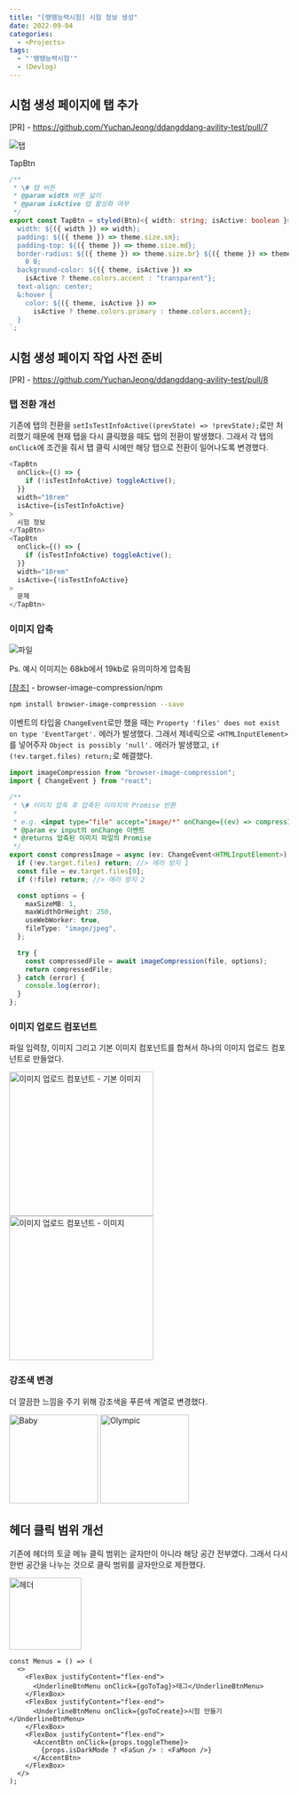 ```yaml
---
title: "[땡땡능력시험] 시험 정보 생성"
date: 2022-09-04
categories:
  - <Projects>
tags:
  - "'땡땡능력시험'"
  - (Devlog)
---
```


## 시험 생성 페이지에 탭 추가

[PR] - https://github.com/YuchanJeong/ddangddang-avility-test/pull/7

![탭](https://user-images.githubusercontent.com/84524514/187982102-fdab48c5-6de4-47be-8689-593c03f56120.gif)

TapBtn

```ts
/**
 * \# 탭 버튼
 * @param width 버튼 넓이
 * @param isActive 탭 활성화 여부
 */
export const TapBtn = styled(Btn)<{ width: string; isActive: boolean }>`
  width: ${({ width }) => width};
  padding: ${({ theme }) => theme.size.sm};
  padding-top: ${({ theme }) => theme.size.md};
  border-radius: ${({ theme }) => theme.size.br} ${({ theme }) => theme.size.br}
    0 0;
  background-color: ${({ theme, isActive }) =>
    isActive ? theme.colors.accent : "transparent"};
  text-align: center;
  &:hover {
    color: ${({ theme, isActive }) =>
      isActive ? theme.colors.primary : theme.colors.accent};
  }
`;
```

## 시험 생성 페이지 작업 사전 준비

[PR] - https://github.com/YuchanJeong/ddangddang-avility-test/pull/8

### 탭 전환 개선

기존에 탭의 전환을 `setIsTestInfoActive((prevState) => !prevState);`로만 처리했기 때문에 현재 탭을 다시 클릭했을 때도 탭의 전환이 발생했다. 그래서 각 탭의 `onClick`에 조건을 줘서 탭 클릭 시에만 해당 탭으로 전환이 일어나도록 변경했다.

```ts
<TapBtn
  onClick={() => {
    if (!isTestInfoActive) toggleActive();
  }}
  width="10rem"
  isActive={isTestInfoActive}
>
  시험 정보
</TapBtn>
<TapBtn
  onClick={() => {
    if (isTestInfoActive) toggleActive();
  }}
  width="10rem"
  isActive={!isTestInfoActive}
>
  문제
</TapBtn>
```

### 이미지 압축

![파일](https://user-images.githubusercontent.com/84524514/188260900-aaf2d339-8c77-4bcc-89f5-3a7c45bdef80.gif)

Ps. 예시 이미지는 68kb에서 19kb로 유의미하게 압축됨

[[참조]](https://www.npmjs.com/package/browser-image-compression) - browser-image-compression/npm

```bash
npm install browser-image-compression --save
```

이벤트의 타입을 `ChangeEvent`로만 했을 때는 `Property 'files' does not exist on type 'EventTarget'.` 에러가 발생했다. 그래서 제네릭으로 `<HTMLInputElement>`를 넣어주자 `Object is possibly 'null'.` 에러가 발생했고, `if (!ev.target.files) return;`로 해결했다.

```ts
import imageCompression from "browser-image-compression";
import { ChangeEvent } from "react";

/**
 * \# 이미지 압축 후 압축된 이미지의 Promise 반환
 *
 * e.g. <input type="file" accept="image/*" onChange={(ev) => compressImage(ev).then((img) => ...)}/>
 * @param ev input의 onChange 이벤트
 * @returns 압축된 이미지 파일의 Promise
 */
export const compressImage = async (ev: ChangeEvent<HTMLInputElement>) => {
  if (!ev.target.files) return; //> 에러 방지 1
  const file = ev.target.files[0];
  if (!file) return; //> 에러 방지 2

  const options = {
    maxSizeMB: 1,
    maxWidthOrHeight: 250,
    useWebWorker: true,
    fileType: "image/jpeg",
  };

  try {
    const compressedFile = await imageCompression(file, options);
    return compressedFile;
  } catch (error) {
    console.log(error);
  }
};
```

### 이미지 업로드 컴포넌트

파일 입력창, 이미지 그리고 기본 이미지 컴포넌트를 합쳐서 하나의 이미지 업로드 컴포넌트로 만들었다.

<img width="260" alt="이미지 업로드 컴포넌트 - 기본 이미지" src="https://user-images.githubusercontent.com/84524514/188401955-629b9862-9fc0-4f13-bdff-8f6e9d7981e7.png">

<img width="260" alt="이미지 업로드 컴포넌트 - 이미지" src="https://user-images.githubusercontent.com/84524514/188402456-e9fc58dc-24c7-4767-b737-1cb46002bf10.png">

### 강조색 변경

더 깔끔한 느낌을 주기 위해 강조색을 푸른색 계열로 변경했다.

<img width="160" alt="Baby" src="https://user-images.githubusercontent.com/84524514/188403232-c24501d5-c111-4b95-8046-7742cd23b21a.png">

<img width="160" alt="Olympic" src="https://user-images.githubusercontent.com/84524514/188403213-36ca187c-e798-4c57-8e3d-e6bd24579f22.png">

## 헤더 클릭 범위 개선

기존에 헤더의 토글 메뉴 클릭 범위는 글자만이 아니라 해당 공간 전부였다. 그래서 다시 한번 공간을 나누는 것으로 클릭 범위를 글자만으로 제한했다.

<img width="130" alt="헤더" src="https://user-images.githubusercontent.com/84524514/188429891-579a6e81-9608-42d2-8093-dad1c6fad4ee.png">

```tsx
const Menus = () => (
  <>
    <FlexBox justifyContent="flex-end">
      <UnderlineBtnMenu onClick={goToTag}>태그</UnderlineBtnMenu>
    </FlexBox>
    <FlexBox justifyContent="flex-end">
      <UnderlineBtnMenu onClick={goToCreate}>시험 만들기</UnderlineBtnMenu>
    </FlexBox>
    <FlexBox justifyContent="flex-end">
      <AccentBtn onClick={props.toggleTheme}>
        {props.isDarkMode ? <FaSun /> : <FaMoon />}
      </AccentBtn>
    </FlexBox>
  </>
);
```
